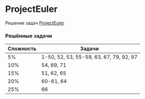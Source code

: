 # ProjectEuler

Решение задач [ProjectEuler](https://projecteuler.net)

### Решённые задачи

| Сложность | Задачи                                  |
|-----------|-----------------------------------------|
| 5%        | 1-50, 52, 53, 55-59, 63, 67, 79, 92, 97 |
| 10%       | 54, 69, 71                              |
| 15%       | 51, 62, 65                              |
| 20%       | 60-61, 64                               |
| 25%       | 66                                      |
